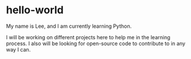 # hello-world

My name is Lee, and I am currently learning Python. 

I will be working on different projects here to help me in the learning process.
I also will be looking for open-source code to contribute to in any way I can.

